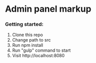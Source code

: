 # Admin panel markup


### Getting started:

1. Clone this repo
2. Change path to src
3. Run npm install
4. Run "gulp" command to start
5. Visit http://localhost:8080
